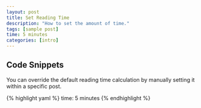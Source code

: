 ```yaml
---
layout: post
title: Set Reading Time
description: "How to set the amount of time."
tags: [sample post]
time: 5 minutes
categories: [intro]
---
```



## Code Snippets

You can override the default reading time calculation by manually setting it
within a specific post.

{% highlight yaml %}
time: 5 minutes
{% endhighlight %}
